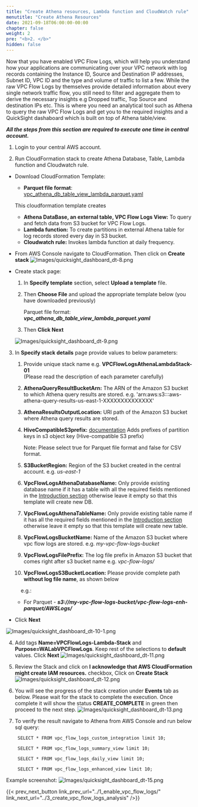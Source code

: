 ```yaml
---
title: "Create Athena resources, Lambda function and CloudWatch rule"
menutitle: "Create Athena Resources"
date: 2021-09-18T06:00:00-00:00
chapter: false
weight: 2
pre: "<b>2. </b>"
hidden: false
---
```


Now that you have enabled VPC Flow Logs, which will help you understand how your applications are communicating over your VPC network with log records containing the Instance ID, Source and Destination IP addresses, Subnet ID, VPC ID and the type and volume of traffic to list a few. While the raw VPC Flow Logs by themselves provide detailed information about every single network traffic flow, you still need to filter and aggregate them to derive the necessary insights e.g Dropped traffic, Top Source and destination IPs etc. This is where you need an analytical tool such as Athena to query the raw VPC Flow Logs and get you to the required insights and a QuickSight dashaboard which is built on top of Athena table/view.

**_All the steps from this section are required to execute one time in central account._**

1. Login to your central AWS account.

2. Run CloudFormation stack to create Athena Database, Table, Lambda function and Cloudwatch rule.

 - Download CloudFormation Template:
    - **Parquet file format**: [vpc_athena_db_table_view_lambda_parquet.yaml](/Security/300_VPC_Flow_Logs_Analysis_Dashboard/code/vpc_athena_db_table_view_lambda_parquet.yaml)


    This cloudformation template creates
    - **Athena DataBase, an external table, VPC Flow Logs View:** To query and fetch data from S3 bucket for VPC Flow Logs.
    - **Lambda function:** To create partitions in external Athena table for log records stored every day in S3 bucket.
    - **Cloudwatch rule:** Invokes lambda function at daily frequency.

- From AWS Console navigate to CloudFormation. Then click on **Create stack**
![Images/quicksight_dashboard_dt-8.png](/Security/300_VPC_Flow_Logs_Analysis_Dashboard/images/qs-vpcfl-08.png)

- Create stack page:
  1. In **Specify template** section, select **Upload a template** file. 
  2. Then **Choose File** and upload the appropriate template below (you have downloaded previously)
      
      Parquet file format: **_vpc_athena_db_table_view_lambda_parquet.yaml_**

  3. Then **Click Next**
      
    ![Images/quicksight_dashboard_dt-9.png](/Security/300_VPC_Flow_Logs_Analysis_Dashboard/images/qs-vpcfl-09.png)

3. In **Specify stack details** page provide values to below parameters:
   1. Provide unique stack name e.g. **VPCFlowLogsAthenaLambdaStack-01**\
     (Please read the description of each parameter carefully)
   2. **AthenaQueryResultBucketArn:** The ARN of the Amazon S3 bucket to which Athena query results are stored. e.g. 'arn:aws:s3:::aws-athena-query-results-us-east-1-XXXXXXXXXXXXXX'
   3. **AthenaResultsOutputLocation:** URI path of the Amazon S3 bucket where Athena query results are stored.
   4. **HiveCompatibleS3prefix:** [documentation](https://docs.aws.amazon.com/vpc/latest/userguide/flow-logs-s3.html) Adds prefixes of partition keys in s3 object key (Hive-compatible S3 prefix)
        
        Note: Please select true for Parquet file format and false for CSV format.

   5. **S3BucketRegion:** Region of the S3 bucket created in the central account. e.g. _us-east-1_
   6. **VpcFlowLogsAthenaDatabaseName:** Only provide existing database name if it has a table with all the required fields mentioned in the [Introduction section](/security/300_labs/300_vpc_flow_logs_analysis_dashboard/#introduction) otherwise leave it empty so that this template will create new DB.
   7. **VpcFlowLogsAthenaTableName:** Only provide existing table name if it has all the required fields mentioned in the [Introduction section](/security/300_labs/300_vpc_flow_logs_analysis_dashboard/#introduction) otherwise leave it empty so that this template will create new table.
   8. **VpcFlowLogsBucketName:** Name of the Amazon S3 bucket where vpc flow logs are stored. e.g. _my-vpc-flow-logs-bucket_
   9. **VpcFlowLogsFilePrefix:** The log file prefix in Amazon S3 bucket that comes right after s3 bucket name e.g. _vpc-flow-logs/_
   10. **VpcFlowLogsS3BucketLocation:** Please provide complete path **without log file name**, as shown below
   
   &nbsp;&nbsp;&nbsp;&nbsp;e.g.:

   - For Parquet - **_s3://my-vpc-flow-logs-bucket/vpc-flow-logs-enh-parquet/AWSLogs/_**

- Click **Next**

![Images/quicksight_dashboard_dt-10-1.png](/Security/300_VPC_Flow_Logs_Analysis_Dashboard/images/qs-vpcfl-10-1.png)

4. Add tags **Name=VPCFlowLogs-Lambda-Stack** and **Purpose=WALabVPCFlowLogs**. Keep rest of the selections to **default** values. Click **Next**
![Images/quicksight_dashboard_dt-11.png](/Security/300_VPC_Flow_Logs_Analysis_Dashboard/images/qs-vpcfl-11.png)
5. Review the Stack and click on **I acknowledge that AWS CloudFormation might create IAM resources.** checkbox, Click on **Create Stack**
![Images/quicksight_dashboard_dt-12.png](/Security/300_VPC_Flow_Logs_Analysis_Dashboard/images/qs-vpcfl-12.png)
6. You will see the progress of the stack creation under **Events** tab as below. Please wait for the stack to complete the execution. Once complete it will show the status **CREATE_COMPLETE** in green then proceed to the next step. 
![Images/quicksight_dashboard_dt-13.png](/Security/300_VPC_Flow_Logs_Analysis_Dashboard/images/qs-vpcfl-13.png) 

7. To verify the result navigate to Athena from AWS Console and run below sql query:

        SELECT * FROM vpc_flow_logs_custom_integration limit 10;

        SELECT * FROM vpc_flow_logs_summary_view limit 10;

        SELECT * FROM vpc_flow_logs_daily_view limit 10;

        SELECT * FROM vpc_flow_logs_enhanced_view limit 10;


Example screenshot:
![Images/quicksight_dashboard_dt-15.png](/Security/300_VPC_Flow_Logs_Analysis_Dashboard/images/qs-vpcfl-15-1.png) 


{{< prev_next_button link_prev_url="../1_enable_vpc_flow_logs/" link_next_url="../3_create_vpc_flow_logs_analysis"  />}}
